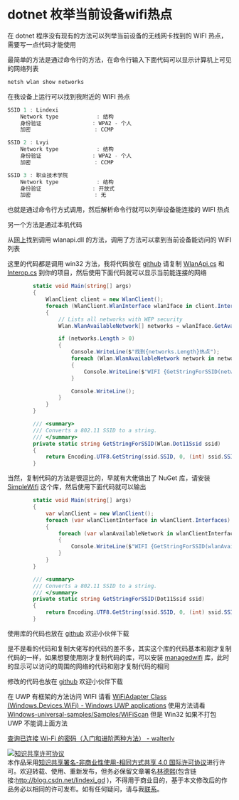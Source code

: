 
# dotnet 枚举当前设备wifi热点

在 dotnet 程序没有现有的方法可以列举当前设备的无线网卡找到的 WIFI 热点，需要写一点代码才能使用

<!--more-->


<!-- csdn -->

最简单的方法是通过命令行的方法，在命令行输入下面代码可以显示计算机上可见的网络列表

```csharp
netsh wlan show networks
```

在我设备上运行可以找到我附近的 WIFI 热点

```csharp
SSID 1 : Lindexi
    Network type            : 结构
    身份验证                : WPA2 - 个人
    加密                    : CCMP

SSID 2 : Lvyi
    Network type            : 结构
    身份验证                : WPA2 - 个人
    加密                    : CCMP

SSID 3 : 职业技术学院
    Network type            : 结构
    身份验证                : 开放式
    加密                    : 无
```

也就是通过命令行方式调用，然后解析命令行就可以列举设备能连接的 WIFI 热点

另一个方法是通过本机代码

从[网上](https://archive.codeplex.com/?p=managedwifi)找到调用 wlanapi.dll 的方法，调用了方法可以拿到当前设备能访问的 WIFI 列表

这里的代码都是调用 win32 方法，我将代码放在 [github](https://github.com/lindexi/lindexi_gd/tree/a3e5b013219b6b316194cde0ca8295d536849f09/LajallwachedeNojalajuhoke) 请复制 [WlanApi.cs](https://github.com/lindexi/lindexi_gd/blob/a3e5b013219b6b316194cde0ca8295d536849f09/LajallwachedeNojalajuhoke/LajallwachedeNojalajuhoke/WlanApi.cs ) 和 [Interop.cs](https://github.com/lindexi/lindexi_gd/blob/a3e5b013219b6b316194cde0ca8295d536849f09/LajallwachedeNojalajuhoke/LajallwachedeNojalajuhoke/Interop.cs ) 到你的项目，然后使用下面代码就可以显示当前能连接的网络

```csharp
        static void Main(string[] args)
        {
            WlanClient client = new WlanClient();
            foreach (WlanClient.WlanInterface wlanIface in client.Interfaces)
            {
                // Lists all networks with WEP security
                Wlan.WlanAvailableNetwork[] networks = wlanIface.GetAvailableNetworkList(0);

                if (networks.Length > 0)
                {
                    Console.WriteLine($"找到{networks.Length}热点");
                    foreach (Wlan.WlanAvailableNetwork network in networks)
                    {
                        Console.WriteLine($"WIFI {GetStringForSSID(network.dot11Ssid)}.");
                    }

                    Console.WriteLine();
                }
            }
        }

        /// <summary>
        /// Converts a 802.11 SSID to a string.
        /// </summary>
        private static string GetStringForSSID(Wlan.Dot11Ssid ssid)
        {
            return Encoding.UTF8.GetString(ssid.SSID, 0, (int) ssid.SSIDLength);
        }
```

当然，复制代码的方法是很逗比的，早就有大佬做出了 NuGet 库，请安装 [SimpleWifi](https://www.nuget.org/packages/SimpleWifi) 这个库，然后使用下面代码就可以输出

```csharp
        static void Main(string[] args)
        {
            var wlanClient = new WlanClient();
            foreach (var wlanClientInterface in wlanClient.Interfaces)
            {
                foreach (var wlanAvailableNetwork in wlanClientInterface.GetAvailableNetworkList(WlanGetAvailableNetworkFlags.IncludeAllAdhocProfiles))
                {
                    Console.WriteLine($"WIFI {GetStringForSSID(wlanAvailableNetwork.dot11Ssid)}.");
                }
            }
        }

        /// <summary>
        /// Converts a 802.11 SSID to a string.
        /// </summary>
        private static string GetStringForSSID(Dot11Ssid ssid)
        {
            return Encoding.UTF8.GetString(ssid.SSID, 0, (int) ssid.SSIDLength);
        }
```

使用库的代码也放在 [github](https://github.com/lindexi/lindexi_gd/tree/742b30de6715bb5f21243aad8db10ce90e913793/LajallwachedeNojalajuhoke) 欢迎小伙伴下载

是不是看的代码和复制大佬写的代码的差不多，其实这个库的代码基本和刚才复制代码的一样，如果想要使用刚才复制代码的库，可以安装 [managedwifi](https://www.nuget.org/packages/managedwifi) 库，此时的显示可以访问的周围的网络的代码和刚才复制代码的相同

修改的代码也放在 [github](https://github.com/lindexi/lindexi_gd/tree/76057010dac356ce20fcacb3e016425bf1a3e8ec/LajallwachedeNojalajuhoke) 欢迎小伙伴下载

在 UWP 有框架的方法访问 WIFI 请看 [WiFiAdapter Class (Windows.Devices.WiFi) - Windows UWP applications](https://docs.microsoft.com/en-us/uwp/api/windows.devices.wifi.wifiadapter ) 使用方法请看 [Windows-universal-samples/Samples/WiFiScan](https://github.com/microsoft/Windows-universal-samples/tree/master/Samples/WiFiScan ) 但是 Win32 如果不打包 UWP 不能调上面方法

[查询已连接 Wi-Fi 的密码（入门和进阶两种方法） - walterlv](https://blog.walterlv.com/post/windows/find-wifi-password.html )






<a rel="license" href="http://creativecommons.org/licenses/by-nc-sa/4.0/"><img alt="知识共享许可协议" style="border-width:0" src="https://licensebuttons.net/l/by-nc-sa/4.0/88x31.png" /></a><br />本作品采用<a rel="license" href="http://creativecommons.org/licenses/by-nc-sa/4.0/">知识共享署名-非商业性使用-相同方式共享 4.0 国际许可协议</a>进行许可。欢迎转载、使用、重新发布，但务必保留文章署名[林德熙](http://blog.csdn.net/lindexi_gd)(包含链接:http://blog.csdn.net/lindexi_gd )，不得用于商业目的，基于本文修改后的作品务必以相同的许可发布。如有任何疑问，请与我[联系](mailto:lindexi_gd@163.com)。